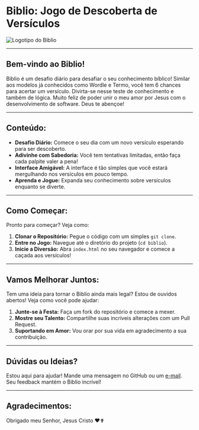 # Biblio: Jogo de Descoberta de Versículos

![Logotipo do Biblio](https://i.imgur.com/eX0Hhtx.png)

---

## Bem-vindo ao Biblio!

Biblio é um desafio diário para desafiar o seu conhecimento bíblico! Similar aos modelos já conhecidos como Wordle e Termo, você tem 6 chances para acertar um versículo. Divirta-se nesse teste de conhecimento e também de lógica. Muito feliz de poder unir o meu amor por Jesus com o desenvolvimento de software. Deus te abençoe!

---

## Conteúdo:

- **Desafio Diário:** Comece o seu dia com um novo versículo esperando para ser descoberto.
- **Adivinhe com Sabedoria:** Você tem tentativas limitadas, então faça cada palpite valer a pena!
- **Interface Amigável:** A interface é tão simples que você estará mergulhando nos versículos em pouco tempo.
- **Aprenda e Jogue:** Expanda seu conhecimento sobre versículos enquanto se diverte.

---

## Como Começar:

Pronto para começar? Veja como:

1. **Clonar o Repositório:** Pegue o código com um simples `git clone`.
2. **Entre no Jogo:** Navegue até o diretório do projeto (`cd biblio`).
3. **Inicie a Diversão:** Abra `index.html` no seu navegador e comece a caçada aos versículos!

---

## Vamos Melhorar Juntos:

Tem uma ideia para tornar o Biblio ainda mais legal? Estou de ouvidos abertos! Veja como você pode ajudar:

1. **Junte-se à Festa:** Faça um fork do repositório e comece a mexer.
2. **Mostre seu Talento:** Compartilhe suas incríveis alterações com um Pull Request.
3. **Suportando em Amor:** Vou orar por sua vida em agradecimento a sua contribuição.

---

## Dúvidas ou Ideias?

Estou aqui para ajudar! Mande uma mensagem no GitHub ou um [e-mail](luc.cristovam10@gmail.com.). Seu feedback mantém o Biblio incrível!

---

## Agradecimentos:

Obrigado meu Senhor, Jesus Cristo ❤✟
